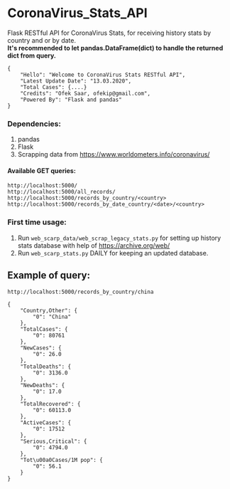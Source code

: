 # CoronaVirus_Stats_API
Flask RESTful API for CoronaVirus Stats, for receiving history stats by country and or by date. <br>
<b>It's recommended to let pandas.DataFrame(dict) to handle the returned dict from query.</b>

```
{
    "Hello": "Welcome to CoronaVirus Stats RESTful API",
    "Latest Update Date": "13.03.2020",
    "Total Cases": {....}
    "Credits": "Ofek Saar, ofekip@gmail.com",
    "Powered By": "Flask and pandas"
}
```

### Dependencies:
1. pandas
2. Flask
3. Scrapping data from https://www.worldometers.info/coronavirus/

#### Available GET queries:
    http://localhost:5000/
    http://localhost:5000/all_records/
    http://localhost:5000/records_by_country/<country>
    http://localhost:5000/records_by_date_country/<date>/<country>
     

### First time usage:
1. Run `web_scarp_data/web_scrap_legacy_stats.py` for setting up history stats database with help of https://archive.org/web/
2. Run `web_scarp_stats.py` DAILY for keeping an updated database.


## Example of query:
```
http://localhost:5000/records_by_country/china

{
    "Country,Other": {
        "0": "China"
    },
    "TotalCases": {
        "0": 80761
    },
    "NewCases": {
        "0": 26.0
    },
    "TotalDeaths": {
        "0": 3136.0
    },
    "NewDeaths": {
        "0": 17.0
    },
    "TotalRecovered": {
        "0": 60113.0
    },
    "ActiveCases": {
        "0": 17512
    },
    "Serious,Critical": {
        "0": 4794.0
    },
    "Tot\u00a0Cases/1M pop": {
        "0": 56.1
    }
}
```
